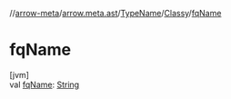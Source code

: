 //[arrow-meta](../../../../index.md)/[arrow.meta.ast](../../index.md)/[TypeName](../index.md)/[Classy](index.md)/[fqName](fq-name.md)

# fqName

[jvm]\
val [fqName](fq-name.md): [String](https://kotlinlang.org/api/latest/jvm/stdlib/kotlin/-string/index.html)
